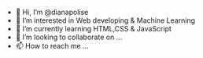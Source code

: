 - 👋 Hi, I’m @dianapolise
- 👀 I’m interested in Web developing & Machine Learning
- 🌱 I’m currently learning HTML,CSS & JavaScript
- 💞️ I’m looking to collaborate on ...
- 📫 How to reach me ...

<!---
dianapolise/dianapolise is a ✨ special ✨ repository because its `README.md` (this file) appears on your GitHub profile.
You can click the Preview link to take a look at your changes.
--->
